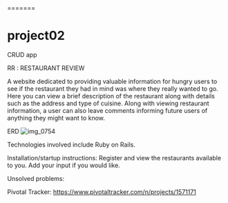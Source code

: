 =======
# project02
CRUD app

RR : RESTAURANT REVIEW

A website dedicated to providing valuable information for hungry users to see if the restaurant they had in mind was where they really wanted to go. Here you can view a brief description of the restaurant along with details such as the address and type of cuisine. Along with viewing restaurant information, a user can also leave comments informing future users of anything they might want to know.

ERD
![img_0754](https://cloud.githubusercontent.com/assets/17151377/14407241/80537082-fe76-11e5-82ce-8274dd804d20.JPG)

Technologies involved include Ruby on Rails.

Installation/startup instructions:
Register and view the restaurants available to you. Add your input if you would like.

Unsolved problems:

Pivotal Tracker: https://www.pivotaltracker.com/n/projects/1571171


